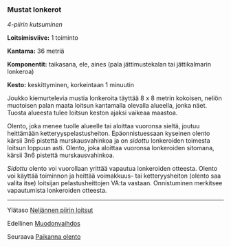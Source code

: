 ### Mustat lonkerot

*4-piirin kutsuminen*

**Loitsimisviive:** 1 toiminto

**Kantama:** 36 metriä

**Komponentit:** taikasana, ele, aines (pala jättimustekalan tai jättikalmarin lonkeroa)

**Kesto:** keskittyminen, korkeintaan 1 minuutin

Joukko kiemurtelevia mustia lonkeroita täyttää 8 x 8 metrin kokoisen, neliön muotoisen palan maata loitsun kantamalla olevalla alueella, jonka näet. Tuosta alueesta tulee loitsun keston ajaksi vaikeaa maastoa.

Olento, joka menee tuolle alueelle tai aloittaa vuoronsa sieltä, joutuu heittämään ketteryyspelastusheiton. Epäonnistuessaan kyseinen olento kärsii 3n6 pistettä murskausvahinkoa ja on *sidottu* lonkeroiden toimesta loitsun loppuun asti. Olento, joka aloittaa vuoronsa lonkeroiden sitomana, kärsii 3n6 pistettä murskausvahinkoa.

*Sidottu* olento voi vuorollaan yrittää vapautua lonkeroiden otteesta. Olento voi käyttää toiminnon ja heittää voimakkuus- tai ketteryysheiton (olento saa valita itse) loitsijan pelastusheittojen VA:ta vastaan. Onnistuminen merkitsee vapautumista lonkeroiden otteesta.

----

Ylätaso [Neljännen piirin loitsut](4_piirin_loitsut)

Edellinen [Muodonvaihdos](Muodonvaihdos)

Seuraava [Paikanna olento](Paikanna_olento)
